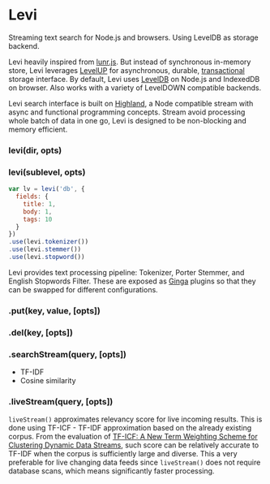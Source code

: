 # Levi

Streaming text search for Node.js and browsers. Using LevelDB as storage backend.

Levi heavily inspired from [lunr.js](http://lunrjs.com/). 
But instead of synchronous in-memory store, Levi leverages [LevelUP](https://github.com/Level/levelup) for asynchronous, 
durable, [transactional](https://github.com/cshum/level-transactions/) storage interface.
By default, Levi uses [LevelDB](https://github.com/Level/leveldown) on Node.js and IndexedDB on browser. 
Also works with a variety of LevelDOWN compatible backends.

Levi search interface is built on [Highland](http://highlandjs.org/), a Node compatible stream with async and functional programming concepts. 
Stream avoid processing whole batch of data in one go, 
Levi is designed to be non-blocking and memory efficient.

### levi(dir, opts)
### levi(sublevel, opts)

```js
var lv = levi('db', {
  fields: {
    title: 1,
    body: 1,
    tags: 10
  }
})
.use(levi.tokenizer())
.use(levi.stemmer())
.use(levi.stopword())
```

Levi provides text processing pipeline: Tokenizer, Porter Stemmer, and English Stopwords Filter. These are exposed as [Ginga](https://github.com/cshum/ginga) plugins so that they can be swapped for different configurations.

### .put(key, value, [opts])
### .del(key, [opts])

### .searchStream(query, [opts])

* TF-IDF
* Cosine similarity

### .liveStream(query, [opts])

`liveStream()` approximates relevancy score for live incoming results. 
This is done using TF-ICF - TF-IDF approximation based on the already existing corpus.
From the evaluation of 
[TF-ICF: A New Term Weighting Scheme for Clustering Dynamic Data Streams](http://cda.ornl.gov/publications/ICMLA06.pdf), 
such score can be relatively accurate to TF-IDF when the corpus 
is sufficiently large and diverse.
This a very preferable for live changing data feeds since `liveStream()` does not require database scans, 
which means significantly faster processing.
